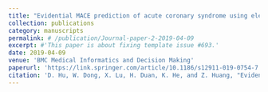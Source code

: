 ```yaml
---
title: "Evidential MACE prediction of acute coronary syndrome using electronic health records"
collection: publications
category: manuscripts
permalink: # /publication/Journal-paper-2-2019-04-09
excerpt: #'This paper is about fixing template issue #693.'
date: 2019-04-09
venue: 'BMC Medical Informatics and Decision Making'
paperurl: 'https://link.springer.com/article/10.1186/s12911-019-0754-7'
citation: 'D. Hu, W. Dong, X. Lu, H. Duan, K. He, and Z. Huang, "Evidential MACE prediction of acute coronary syndrome using electronic health records," BMC Medical Informatics and Decision Making, vol. 19, no. 2, p. 61, 2019.'
---
```

